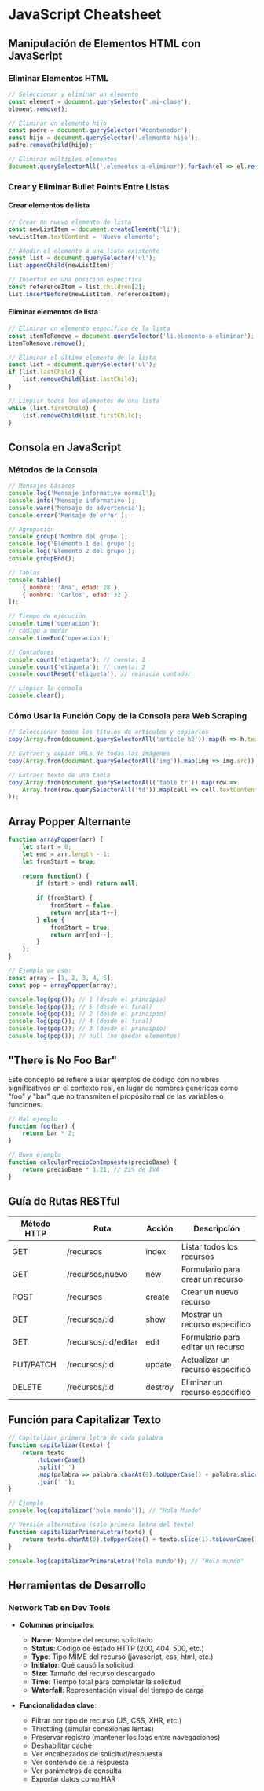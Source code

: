 # JavaScript Cheatsheet

## Manipulación de Elementos HTML con JavaScript

### Eliminar Elementos HTML
```javascript
// Seleccionar y eliminar un elemento
const element = document.querySelector('.mi-clase');
element.remove();

// Eliminar un elemento hijo
const padre = document.querySelector('#contenedor');
const hijo = document.querySelector('.elemento-hijo');
padre.removeChild(hijo);

// Eliminar múltiples elementos
document.querySelectorAll('.elementos-a-eliminar').forEach(el => el.remove());
```

### Crear y Eliminar Bullet Points Entre Listas

#### Crear elementos de lista
```javascript
// Crear un nuevo elemento de lista
const newListItem = document.createElement('li');
newListItem.textContent = 'Nuevo elemento';

// Añadir el elemento a una lista existente
const list = document.querySelector('ul');
list.appendChild(newListItem);

// Insertar en una posición específica
const referenceItem = list.children[2];
list.insertBefore(newListItem, referenceItem);
```

#### Eliminar elementos de lista
```javascript
// Eliminar un elemento específico de la lista
const itemToRemove = document.querySelector('li.elemento-a-eliminar');
itemToRemove.remove();

// Eliminar el último elemento de la lista
const list = document.querySelector('ul');
if (list.lastChild) {
    list.removeChild(list.lastChild);
}

// Limpiar todos los elementos de una lista
while (list.firstChild) {
    list.removeChild(list.firstChild);
}
```

## Consola en JavaScript

### Métodos de la Consola
```javascript
// Mensajes básicos
console.log('Mensaje informativo normal');
console.info('Mensaje informativo');
console.warn('Mensaje de advertencia');
console.error('Mensaje de error');

// Agrupación
console.group('Nombre del grupo');
console.log('Elemento 1 del grupo');
console.log('Elemento 2 del grupo');
console.groupEnd();

// Tablas
console.table([
    { nombre: 'Ana', edad: 28 },
    { nombre: 'Carlos', edad: 32 }
]);

// Tiempo de ejecución
console.time('operacion');
// código a medir
console.timeEnd('operacion');

// Contadores
console.count('etiqueta'); // cuenta: 1
console.count('etiqueta'); // cuenta: 2
console.countReset('etiqueta'); // reinicia contador

// Limpiar la consola
console.clear();
```

### Cómo Usar la Función Copy de la Consola para Web Scraping
```javascript
// Seleccionar todos los títulos de artículos y copiarlos
copy(Array.from(document.querySelectorAll('article h2')).map(h => h.textContent));

// Extraer y copiar URLs de todas las imágenes
copy(Array.from(document.querySelectorAll('img')).map(img => img.src));

// Extraer texto de una tabla
copy(Array.from(document.querySelectorAll('table tr')).map(row => 
    Array.from(row.querySelectorAll('td')).map(cell => cell.textContent)
));
```

## Array Popper Alternante

```javascript
function arrayPopper(arr) {
    let start = 0;
    let end = arr.length - 1;
    let fromStart = true;
    
    return function() {
        if (start > end) return null;
        
        if (fromStart) {
            fromStart = false;
            return arr[start++];
        } else {
            fromStart = true;
            return arr[end--];
        }
    };
}

// Ejemplo de uso:
const array = [1, 2, 3, 4, 5];
const pop = arrayPopper(array);

console.log(pop()); // 1 (desde el principio)
console.log(pop()); // 5 (desde el final)
console.log(pop()); // 2 (desde el principio)
console.log(pop()); // 4 (desde el final)
console.log(pop()); // 3 (desde el principio)
console.log(pop()); // null (no quedan elementos)
```

## "There is No Foo Bar"
Este concepto se refiere a usar ejemplos de código con nombres significativos en el contexto real, en lugar de nombres genéricos como "foo" y "bar" que no transmiten el propósito real de las variables o funciones.

```javascript
// Mal ejemplo
function foo(bar) {
    return bar * 2;
}

// Buen ejemplo
function calcularPrecioConImpuesto(precioBase) {
    return precioBase * 1.21; // 21% de IVA
}
```

## Guía de Rutas RESTful

| Método HTTP | Ruta            | Acción       | Descripción                       |
|-------------|-----------------|--------------|-----------------------------------|
| GET         | /recursos       | index        | Listar todos los recursos         |
| GET         | /recursos/nuevo | new          | Formulario para crear un recurso  |
| POST        | /recursos       | create       | Crear un nuevo recurso            |
| GET         | /recursos/:id   | show         | Mostrar un recurso específico     |
| GET         | /recursos/:id/editar | edit    | Formulario para editar un recurso |
| PUT/PATCH   | /recursos/:id   | update       | Actualizar un recurso específico  |
| DELETE      | /recursos/:id   | destroy      | Eliminar un recurso específico    |

## Función para Capitalizar Texto

```javascript
// Capitalizar primera letra de cada palabra
function capitalizar(texto) {
    return texto
        .toLowerCase()
        .split(' ')
        .map(palabra => palabra.charAt(0).toUpperCase() + palabra.slice(1))
        .join(' ');
}

// Ejemplo
console.log(capitalizar('hola mundo')); // "Hola Mundo"

// Versión alternativa (solo primera letra del texto)
function capitalizarPrimeraLetra(texto) {
    return texto.charAt(0).toUpperCase() + texto.slice(1).toLowerCase();
}

console.log(capitalizarPrimeraLetra('hola mundo')); // "Hola mundo"
```

## Herramientas de Desarrollo

### Network Tab en Dev Tools
- **Columnas principales**:
  - **Name**: Nombre del recurso solicitado
  - **Status**: Código de estado HTTP (200, 404, 500, etc.)
  - **Type**: Tipo MIME del recurso (javascript, css, html, etc.)
  - **Initiator**: Qué causó la solicitud
  - **Size**: Tamaño del recurso descargado
  - **Time**: Tiempo total para completar la solicitud
  - **Waterfall**: Representación visual del tiempo de carga

- **Funcionalidades clave**:
  - Filtrar por tipo de recurso (JS, CSS, XHR, etc.)
  - Throttling (simular conexiones lentas)
  - Preservar registro (mantener los logs entre navegaciones)
  - Deshabilitar caché
  - Ver encabezados de solicitud/respuesta
  - Ver contenido de la respuesta
  - Ver parámetros de consulta
  - Exportar datos como HAR
